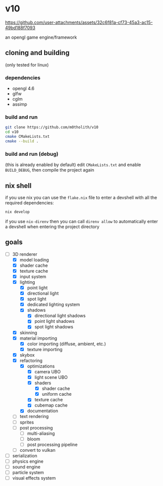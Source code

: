 # v10

https://github.com/user-attachments/assets/32c6f81a-cf73-45a3-ac15-49bd188f7093

an opengl game engine/framework
## cloning and building
(only tested for linux)
### dependencies
- opengl 4.6
- glfw
- cglm
- assimp
### build and run
```bash
git clone https://github.com/m0tholith/v10
cd v10
cmake CMakeLists.txt
cmake --build .
```
### build and run (debug)
(this is already enabled by default)
edit `CMakeLists.txt` and enable `BUILD_DEBUG`, then compile the project again
## nix shell
if you use nix you can use the `flake.nix` file to enter a devshell with all the required dependencies:
```bash
nix develop
```
if you use `nix-direnv` then you can call `direnv allow` to automatically enter a devshell when entering the project directory
## goals
- [ ] 3D renderer
    - [X] model loading
    - [X] shader cache
    - [X] texture cache
    - [X] input system
    - [X] lighting
        - [X] point light
        - [X] directional light
        - [X] spot light
        - [X] dedicated lighting system
        - [X] shadows
            - [X] directional light shadows
            - [X] point light shadows
            - [X] spot light shadows
    - [X] skinning
    - [X] material importing
        - [X] color importing (diffuse, ambient, etc.)
        - [X] texture importing
    - [X] skybox
    - [X] refactoring
        - [X] optimizations
            - [X] camera UBO
            - [X] light scene UBO
            - [X] shaders
                - [X] shader cache
                - [X] uniform cache
            - [X] texture cache
            - [X] cubemap cache
        - [X] documentation
    - [ ] text rendering
    - [ ] sprites
    - [ ] post processing
        - [ ] multi-aliasing
        - [ ] bloom
        - [ ] post processing pipeline
    - [ ] convert to vulkan
- [ ] serialization
- [ ] physics engine
- [ ] sound engine
- [ ] particle system
- [ ] visual effects system
